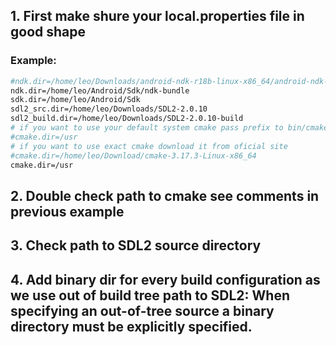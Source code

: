 ## 1. First make shure your local.properties file in good shape
### Example:
```sh
#ndk.dir=/home/leo/Downloads/android-ndk-r18b-linux-x86_64/android-ndk-r18b
ndk.dir=/home/leo/Android/Sdk/ndk-bundle
sdk.dir=/home/leo/Android/Sdk
sdl2_src.dir=/home/leo/Downloads/SDL2-2.0.10
sdl2_build.dir=/home/leo/Downloads/SDL2-2.0.10-build
# if you want to use your default system cmake pass prefix to bin/cmake
#cmake.dir=/usr
# if you want to use exact cmake download it from oficial site
#cmake.dir=/home/leo/Download/cmake-3.17.3-Linux-x86_64
cmake.dir=/usr
```

## 2. Double check path to cmake see comments in previous example
## 3. Check path to SDL2 source directory
## 4. Add binary dir for every build configuration as we use out of build tree path to SDL2: When specifying an out-of-tree source a binary directory must be explicitly specified.
